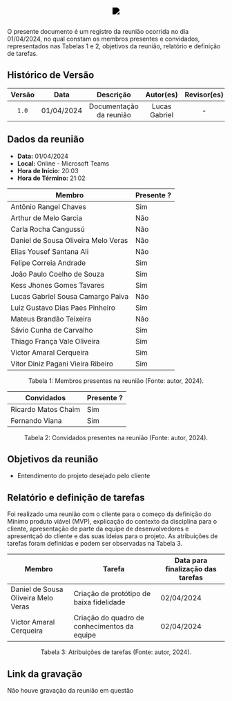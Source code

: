 <br/>
<div style="display: flex; flex-direction: column; justify-content: center; align-items:center;">
    <img src="https://dansousamelo.github.io/RQ_ISP/assets/backlog/BACKLOG-ICON.png" style="filter: brightness(0%);" />
</div>

<br/>
<p align="flex-direction: column; justify">
O presente documento é um registro da reunião ocorrida no dia 01/04/2024, no qual constam os membros presentes e convidados,
representados nas Tabelas 1 e 2, objetivos da reunião, relatório e definição de tarefas.</p>

## Histórico de Versão

| Versão |    Data    |        Descrição        |   Autor(es)   | Revisor(es) |
| :----: | :--------: | :---------------------: | :-----------: | :---------: |
| `1.0`  | 01/04/2024 | Documentação da reunião | Lucas Gabriel |      -      |

## Dados da reunião

- **Data:** 01/04/2024
- **Local:** Online - Microsoft Teams
- **Hora de Início:** 20:03
- **Hora de Término:** 21:02

| Membro                              | Presente ? |
| ----------------------------------- | ---------- |
| Antônio Rangel Chaves               | Sim        |
| Arthur de Melo Garcia               | Não        |
| Carla Rocha Cangussú                | Não        |
| Daniel de Sousa Oliveira Melo Veras | Não        |
| Elias Yousef Santana Ali            | Não        |
| Felipe Correia Andrade              | Sim        |
| João Paulo Coelho de Souza          | Sim        |
| Kess Jhones Gomes Tavares           | Sim        |
| Lucas Gabriel Sousa Camargo Paiva   | Não        |
| Luiz Gustavo Dias Paes Pinheiro     | Sim        |
| Mateus Brandão Teixeira             | Não        |
| Sávio Cunha de Carvalho             | Sim        |
| Thiago França Vale Oliveira         | Sim        |
| Victor Amaral Cerqueira             | Sim        |
| Vítor Diniz Pagani Vieira Ribeiro   | Sim        |

<div style="text-align: center">
<p> Tabela 1: Membros presentes na reunião (Fonte: autor, 2024). </p>
</div>

| Convidados          | Presente ? |
| ------------------- | ---------- |
| Ricardo Matos Chaim | Sim        |
| Fernando Viana      | Sim        |

<div style="text-align: center">
<p> Tabela 2: Convidados presentes na reunião (Fonte: autor, 2024). </p>
</div>

## Objetivos da reunião

- Entendimento do projeto desejado pelo cliente

## Relatório e definição de tarefas

Foi realizado uma reunião com o cliente para o começo da definição do Mínimo produto viável (MVP), explicação do contexto da disciplina para o cliente, apresentação de parte da equipe de desenvolvedores e apresentçaõ do cliente e das suas ideias para o projeto. As atribuições de tarefas foram definidas e podem ser observadas na Tabela 3.

| Membro                              | Tarefa                                       | Data para finalização das tarefas |
| ----------------------------------- | -------------------------------------------- | --------------------------------- |
| Daniel de Sousa Oliveira Melo Veras | Criação de protótipo de baixa fidelidade     | 02/04/2024                        |
| Victor Amaral Cerqueira             | Criação do quadro de conhecimentos da equipe | 02/04/2024                        |

<div style="text-align: center">
<p> Tabela 3: Atribuições de tarefas (Fonte: autor, 2024). </p>
</div>

## Link da gravação

Não houve gravação da reunião em questão